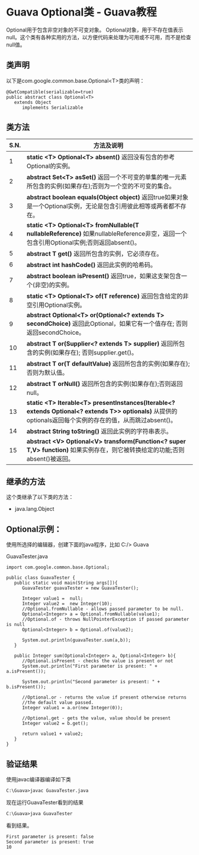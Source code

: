 # Guava Optional类 - Guava教程

Optional用于包含非空对象的不可变对象。 Optional对象，用于不存在值表示null。这个类有各种实用的方法，以方便代码来处理为可用或不可用，而不是检查null值。

## 类声明

以下是com.google.common.base.Optional&lt;T&gt;类的声明：

```
@GwtCompatible(serializable=true)
public abstract class Optional<T>
   extends Object
      implements Serializable

```

## 类方法

| S.N. | 方法及说明 |
| --- | --- |
| 1 | **static &lt;T&gt; Optional&lt;T&gt; absent()** 返回没有包含的参考Optional的实例。 |
| 2 | **abstract Set&lt;T&gt; asSet()** 返回一个不可变的单集的唯一元素所包含的实例(如果存在);否则为一个空的不可变的集合。 |
| 3 | **abstract boolean equals(Object object)** 返回true如果对象是一个Optional实例，无论是包含引用彼此相等或两者都不存在。 |
| 4 | **static &lt;T&gt; Optional&lt;T&gt; fromNullable(T nullableReference)** 如果nullableReference非空，返回一个包含引用Optional实例;否则返回absent()。 |
| 5 | **abstract T get()** 返回所包含的实例，它必须存在。 |
| 6 | **abstract int hashCode()** 返回此实例的哈希码。 |
| 7 | **abstract boolean isPresent()** 返回true，如果这支架包含一个(非空)的实例。 |
| 8 | **static &lt;T&gt; Optional&lt;T&gt; of(T reference)** 返回包含给定的非空引用Optional实例。 |
| 9 | **abstract Optional&lt;T&gt; or(Optional&lt;? extends T&gt; secondChoice)** 返回此Optional，如果它有一个值存在; 否则返回secondChoice。 |
| 10 | **abstract T or(Supplier&lt;? extends T&gt; supplier)** 返回所包含的实例(如果存在); 否则supplier.get()。 |
| 11 | **abstract T or(T defaultValue)** 返回所包含的实例(如果存在);否则为默认值。 |
| 12 | **abstract T orNull()** 返回所包含的实例(如果存在);否则返回null。 |
| 13 | **static &lt;T&gt; Iterable&lt;T&gt; presentInstances(Iterable&lt;? extends Optional&lt;? extends T&gt;&gt; optionals)** 从提供的optionals返回每个实例的存在的值，从而跳过absent()。 |
| 14 | **abstract String toString()** 返回此实例的字符串表示。 |
| 15 | **abstract &lt;V&gt; Optional&lt;V&gt; transform(Function&lt;? super T,V&gt; function)** 如果实例存在，则它被转换给定的功能;否则absent()被返回。 |

## 继承的方法

这个类继承了以下类的方法：

*   java.lang.Object

## Optional示例：

使用所选择的编辑器，创建下面的java程序，比如 C:/&gt; Guava

GuavaTester.java

```
import com.google.common.base.Optional;

public class GuavaTester {
   public static void main(String args[]){
      GuavaTester guavaTester = new GuavaTester();

      Integer value1 =  null;
      Integer value2 =  new Integer(10);
      //Optional.fromNullable - allows passed parameter to be null.
      Optional<Integer> a = Optional.fromNullable(value1);
      //Optional.of - throws NullPointerException if passed parameter is null
      Optional<Integer> b = Optional.of(value2);        

      System.out.println(guavaTester.sum(a,b));
   }

   public Integer sum(Optional<Integer> a, Optional<Integer> b){
      //Optional.isPresent - checks the value is present or not
      System.out.println("First parameter is present: " + a.isPresent());

      System.out.println("Second parameter is present: " + b.isPresent());

      //Optional.or - returns the value if present otherwise returns
      //the default value passed.
      Integer value1 = a.or(new Integer(0));    

      //Optional.get - gets the value, value should be present
      Integer value2 = b.get();

      return value1 + value2;
   }    
}

```

## 验证结果

使用javac编译器编译如下类

```
C:\Guava>javac GuavaTester.java

```

现在运行GuavaTester看到的结果

```
C:\Guava>java GuavaTester

```

看到结果。

```
First parameter is present: false
Second parameter is present: true
10
```

